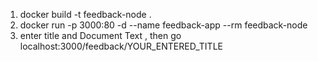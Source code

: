 1) docker build -t feedback-node .  
2) docker run -p 3000:80 -d --name feedback-app --rm  feedback-node  
3) enter title and Document Text
   , then go localhost:3000/feedback/YOUR_ENTERED_TITLE

